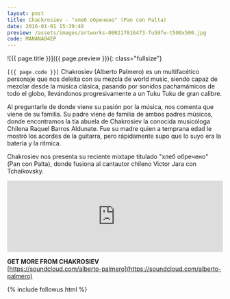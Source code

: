 ```yaml
---
layout: post
title: Chackrosiev - "хлеб обречено" (Pan con Palta)
date: 2016-01-01 15:39:40
preview: /assets/images/artworks-000217816473-fu59fw-t500x500.jpg
code: MANANA04EP
---
```


![{{ page.title }}]({{ page.preview }}){: class="fullsize"}

`[{{ page.code }}]` Chakrosiev (Alberto Palmero) es un multifacético personaje que nos deleita con su mezcla de world music, siendo capaz de mezclar desde la música clásica, pasando por sonidos pachamámicos de todo el globo, llevándonos progresivamente a un Tuku Tuku de gran calibre.

Al preguntarle de donde viene su pasión por la música, nos comenta que viene de su familia. Su padre viene de familia de ambos padres músicos, donde encontramos la tía abuela de Chakrosiev la conocida musicóloga Chilena Raquel Barros Aldunate. Fue su madre quien a temprana edad le mostró los acordes de la guitarra, pero rápidamente supo que lo suyo era la batería y la ritmica.

Chakrosiev nos presenta su reciente mixtape titulado "хлеб обречено" (Pan con Palta), donde fusiona al cantautor chileno Victor Jara con Tchaikovsky.


<iframe width="100%" height="166" scrolling="no" frameborder="no" src="https://w.soundcloud.com/player/?url=https%3A//api.soundcloud.com/tracks/317710382&amp;color=ff5500&amp;auto_play=false&amp;hide_related=false&amp;show_comments=true&amp;show_user=true&amp;show_reposts=false"></iframe>


**GET MORE FROM CHAKROSIEV**<br>
[https://soundcloud.com/alberto-palmero](https://soundcloud.com/alberto-palmero)<br>

{% include followus.html %}

